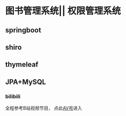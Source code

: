 # 图书管理系统|| 权限管理系统
## springboot
## shiro
## thymeleaf
## JPA+MySQL

### bilibili 
全程参考B站视频节目， 点此[AV号](http://www.bilibili.com/av59265965)进入                     